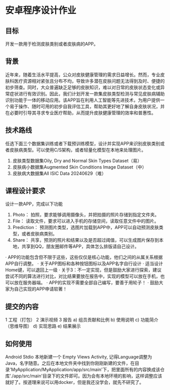 # 安卓程序设计作业
## 目标
开发一款用于检测皮肤类别或者皮肤病的APP。
## 背景
近年来，随着生活水平提高，公众对皮肤健康管理的需求日益增长。然而，专业皮肤科医疗资源相对紧张且分布不均，导致许多潜在皮肤问题无法得到及时、便捷的初步筛查。同时，大众普遍缺乏足够的皮肤知识，难以对日常的皮肤状态变化或异常症状进行有效识别。因此，我们计划开发一款集皮肤类型检测与常见皮肤病辅助识别功能于一体的移动应用。该APP旨在利用人工智能等先进技术，为用户提供一个易于操作、随时可用的初步自我评估工具，帮助其更好地了解自身皮肤状况，并在必要时引导其寻求专业医疗帮助，从而提升皮肤健康管理的效率和普惠性。
## 技术路线
任选下面三个数据集训练或者下载预训练模型，设计并实现APP来识别皮肤类别或者皮肤病类型。可以使用C/S架构，或者轻量化模型在本地来处理图片。
1.	皮肤类型数据集Oily, Dry and Normal Skin Types Dataset（易）
2.	皮肤病小数据集Augmented Skin Conditions Image Dataset（中）
3.	皮肤病大数据集All ISIC Data 20240629（难）
## 课程设计要求
设计一款APP，完成以下功能
1. Photo：
  拍照，要求能够调用摄像头，并把拍摄的照片存储到指定文件夹。
2. File：
  读取文件，要求可以进入手机的存储空间，读取任意文件中的图片。
3. Prediction：
  预测图片类型，选图片加载到APP中，APP可以自动预测皮肤类型，或者皮肤病类别。
4. Share：
  共享，预测的照片和结果以及是否超过阈值，可以生成图片保存到本地，共享到QQ，朋友圈邮件等APP，具体怎么排版请自己设计。

· APP的功能包含但不限于这些，这些仅仅是核心功能，他们之间的从属关系根据APP自行调整。
·	关于APP图标和各种按钮图标以及APP名字自行设计
·	适当设计Home键，可以退回上一级
·	关于3：不一定实现，但是鼓励大家进行探索，建议尝试不同的算法进行对比，对比结果要放在报告中，实现的模型可以放在手机，也可以放在服务器端。
·	APP的实现不需要全部自己编写，要善于用轮子！
·	鼓励大家为自己实现的APP申请软著！

##  提交的内容
1   	工程（打包）
2   	演示视频
3   	报告
a)	组员贡献和比例
b)	使用说明
c)	功能简介（思维导图）
d)	实现思路
e)	结果展示

## 如何使用
Android Stdio 本地新建一个 Empty Views Activity, 记得Language调整为Java，名字随意。之后在本地文件夹中找到你刚刚新建的文件，在目录'MyApplication/MyApplication/app/src/main'下，把里面所有的内容换成该仓库'./app/src/main'目录下的文件即可。因为会有本地环境的影响，这样调整应该就好了。按道理来说可以用docker，但是我还没学会，就先不研究了。

